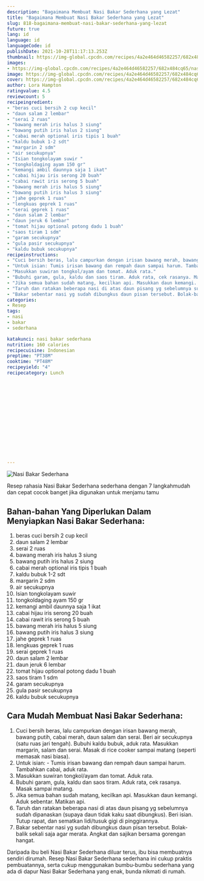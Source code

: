 ```yaml
---
description: "Bagaimana Membuat Nasi Bakar Sederhana yang Lezat"
title: "Bagaimana Membuat Nasi Bakar Sederhana yang Lezat"
slug: 818-bagaimana-membuat-nasi-bakar-sederhana-yang-lezat
future: true
lang: id
language: id
languageCode: id
publishDate: 2021-10-28T11:17:13.253Z 
thumbnail: https://img-global.cpcdn.com/recipes/4a2e464d46582257/682x484cq65/nasi-bakar-sederhana-foto-resep-utama.webp
images:
- https://img-global.cpcdn.com/recipes/4a2e464d46582257/682x484cq65/nasi-bakar-sederhana-foto-resep-utama.webp
image: https://img-global.cpcdn.com/recipes/4a2e464d46582257/682x484cq65/nasi-bakar-sederhana-foto-resep-utama.webp
cover: https://img-global.cpcdn.com/recipes/4a2e464d46582257/682x484cq65/nasi-bakar-sederhana-foto-resep-utama.webp
author: Lora Hampton
ratingvalue: 4.5
reviewcount: 5
recipeingredient:
- "beras cuci bersih 2 cup kecil"
- "daun salam 2 lembar"
- "serai 2 ruas"
- "bawang merah iris halus 3 siung"
- "bawang putih iris halus 2 siung"
- "cabai merah optional iris tipis 1 buah"
- "kaldu bubuk 1-2 sdt"
- "margarin 2 sdm"
- "air secukupnya"
- "Isian tongkolayam suwir "
- "tongkoldaging ayam 150 gr"
- "kemangi ambil daunnya saja 1 ikat"
- "cabai hijau iris serong 20 buah"
- "cabai rawit iris serong 5 buah"
- "bawang merah iris halus 5 siung"
- "bawang putih iris halus 3 siung"
- "jahe geprek 1 ruas"
- "lengkuas geprek 1 ruas"
- "serai geprek 1 ruas"
- "daun salam 2 lembar"
- "daun jeruk 6 lembar"
- "tomat hijau optional potong dadu 1 buah"
- "saos tiram 1 sdm"
- "garam secukupnya"
- "gula pasir secukupnya"
- "kaldu bubuk secukupnya"
recipeinstructions:
- "Cuci bersih beras, lalu campurkan dengan irisan bawang merah, bawang putih, cabai merah, daun salam dan serai. Beri air secukupnya (satu ruas jari tengah). Bubuhi kaldu bubuk, aduk rata. Masukkan margarin, salam dan serai. Masak di rice cooker sampai matang (seperti memasak nasi biasa)."
- "Untuk isian: Tumis irisan bawang dan rempah daun sampai harum. Tambahkan cabai, aduk rata."
- "Masukkan suwiran tongkol/ayam dan tomat. Aduk rata."
- "Bubuhi garam, gula, kaldu dan saos tiram. Aduk rata, cek rasanya. Masak sampai matang."
- "Jika semua bahan sudah matang, kecilkan api. Masukkan daun kemangi. Aduk sebentar. Matikan api."
- "Taruh dan ratakan beberapa nasi di atas daun pisang yg sebelumnya sudah dipanaskan (supaya daun tidak kaku saat dibungkus). Beri isian. Tutup rapat, dan sematkan lidi/tusuk gigi di pinggirannya."
- "Bakar sebentar nasi yg sudah dibungkus daun pisan tersebut. Bolak-balik sekali saja agar merata. Angkat dan sajikan bersama gorengan hangat."
categories:
- Resep
tags:
- nasi
- bakar
- sederhana

katakunci: nasi bakar sederhana 
nutrition: 160 calories
recipecuisine: Indonesian
preptime: "PT38M"
cooktime: "PT48M"
recipeyield: "4"
recipecategory: Lunch


     
    
    
    
    
    
    
    
    
    
    
      
    
---
```



![Nasi Bakar Sederhana](https://img-global.cpcdn.com/recipes/4a2e464d46582257/682x484cq65/nasi-bakar-sederhana-foto-resep-utama.webp)

Resep rahasia Nasi Bakar Sederhana  sederhana dengan 7 langkahmudah dan cepat cocok banget jika digunakan untuk menjamu tamu

<!--inarticleads1-->

## Bahan-bahan Yang Diperlukan Dalam Menyiapkan Nasi Bakar Sederhana:

1. beras cuci bersih 2 cup kecil
1. daun salam 2 lembar
1. serai 2 ruas
1. bawang merah iris halus 3 siung
1. bawang putih iris halus 2 siung
1. cabai merah optional iris tipis 1 buah
1. kaldu bubuk 1-2 sdt
1. margarin 2 sdm
1. air secukupnya
1. Isian tongkolayam suwir 
1. tongkoldaging ayam 150 gr
1. kemangi ambil daunnya saja 1 ikat
1. cabai hijau iris serong 20 buah
1. cabai rawit iris serong 5 buah
1. bawang merah iris halus 5 siung
1. bawang putih iris halus 3 siung
1. jahe geprek 1 ruas
1. lengkuas geprek 1 ruas
1. serai geprek 1 ruas
1. daun salam 2 lembar
1. daun jeruk 6 lembar
1. tomat hijau optional potong dadu 1 buah
1. saos tiram 1 sdm
1. garam secukupnya
1. gula pasir secukupnya
1. kaldu bubuk secukupnya



<!--inarticleads2-->

## Cara Mudah Membuat Nasi Bakar Sederhana:

1. Cuci bersih beras, lalu campurkan dengan irisan bawang merah, bawang putih, cabai merah, daun salam dan serai. Beri air secukupnya (satu ruas jari tengah). Bubuhi kaldu bubuk, aduk rata. Masukkan margarin, salam dan serai. Masak di rice cooker sampai matang (seperti memasak nasi biasa).
1. Untuk isian: - Tumis irisan bawang dan rempah daun sampai harum. Tambahkan cabai, aduk rata.
1. Masukkan suwiran tongkol/ayam dan tomat. Aduk rata.
1. Bubuhi garam, gula, kaldu dan saos tiram. Aduk rata, cek rasanya. Masak sampai matang.
1. Jika semua bahan sudah matang, kecilkan api. Masukkan daun kemangi. Aduk sebentar. Matikan api.
1. Taruh dan ratakan beberapa nasi di atas daun pisang yg sebelumnya sudah dipanaskan (supaya daun tidak kaku saat dibungkus). Beri isian. Tutup rapat, dan sematkan lidi/tusuk gigi di pinggirannya.
1. Bakar sebentar nasi yg sudah dibungkus daun pisan tersebut. Bolak-balik sekali saja agar merata. Angkat dan sajikan bersama gorengan hangat.




Daripada ibu beli  Nasi Bakar Sederhana  diluar terus, ibu  bisa membuatnya sendiri dirumah. Resep  Nasi Bakar Sederhana  sederhana ini cukup praktis pembuatannya, serta cukup menggunakan bumbu-bumbu sederhana yang ada di dapur  Nasi Bakar Sederhana  yang enak, bunda nikmati di rumah.
